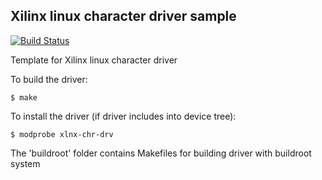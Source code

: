 Xilinx linux character driver sample
--------------------------

[![Build Status][travis-badge]][travis-link]

[travis-badge]:    https://travis-ci.org/pashinov/xilinx-character-driver.svg?branch=master
[travis-link]:     https://travis-ci.org/pashinov/xilinx-character-driver

Template for Xilinx linux character driver

To build the driver:
```
$ make
```

To install the driver (if driver includes into device tree):
```
$ modprobe xlnx-chr-drv
```

The 'buildroot' folder contains Makefiles for building driver with buildroot system
